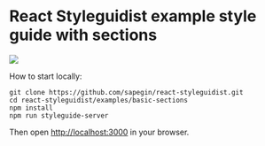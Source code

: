 # React Styleguidist example style guide with sections

![](http://wow.sapegin.me/3F1u0m1g2w07/Image%202016-04-20%20at%209.15.24%20AM.png)

How to start locally:

```
git clone https://github.com/sapegin/react-styleguidist.git
cd react-styleguidist/examples/basic-sections
npm install
npm run styleguide-server
```

Then open [http://localhost:3000](http://localhost:3000) in your browser.
